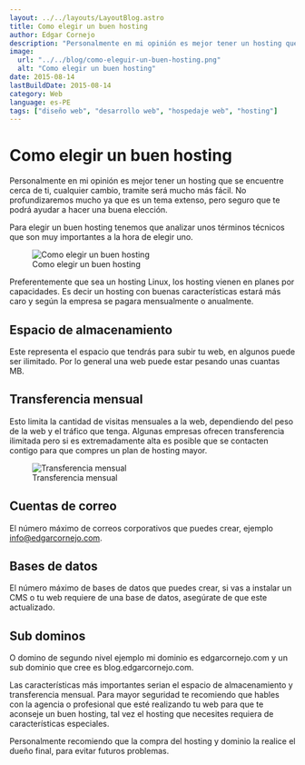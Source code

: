```yaml
---
layout: ../../layouts/LayoutBlog.astro
title: Como elegir un buen hosting
author: Edgar Cornejo
description: "Personalmente en mi opinión es mejor tener un hosting que se encuentre cerca de ti, cualquier cambio, tramite será mucho más fácil. No profundizaremos mucho ya que es un tema extenso, pero seguro que te podrá ayudar a hacer una buena elección."
image:
  url: "../../blog/como-eleguir-un-buen-hosting.png"
  alt: "Como elegir un buen hosting"
date: 2015-08-14
lastBuildDate: 2015-08-14
category: Web
language: es-PE
tags: ["diseño web", "desarrollo web", "hospedaje web", "hosting"]
---
```


# Como elegir un buen hosting

Personalmente en mi opinión es mejor tener un hosting que se encuentre cerca de ti, cualquier cambio, tramite será mucho más fácil. No profundizaremos mucho ya que es un tema extenso, pero seguro que te podrá ayudar a hacer una buena elección.

Para elegir un buen hosting tenemos que analizar unos términos técnicos que son muy importantes a la hora de elegir uno.

<figure>
  <img src="../../blog/como-eleguir-un-buen-hosting.png" alt="Como elegir un buen hosting"/>
  <figcaption>Como elegir un buen hosting</figcaption>
</figure>

Preferentemente que sea un hosting Linux, los hosting vienen en planes por capacidades. Es decir un hosting con buenas características estará más caro y según la empresa se pagara mensualmente o anualmente.

## Espacio de almacenamiento

Este representa el espacio que tendrás para subir tu web, en algunos puede ser ilimitado. Por lo general una web puede estar pesando unas cuantas MB.

## Transferencia mensual

Esto limita la cantidad de visitas mensuales a la web, dependiendo del peso de la web y el tráfico que tenga. Algunas empresas ofrecen transferencia ilimitada pero si es extremadamente alta es posible que se contacten contigo para que compres un plan de hosting mayor.

<figure>
  <img src="../../blog/tranferencia-mensual.png" alt="Transferencia mensual"/>
  <figcaption>Transferencia mensual</figcaption>
</figure>

## Cuentas de correo

El número máximo de correos corporativos que puedes crear, ejemplo info@edgarcornejo.com.

## Bases de datos

El número máximo de bases de datos que puedes crear, si vas a instalar un CMS o tu web requiere de una base de datos, asegúrate de que este actualizado.

## Sub dominos

O domino de segundo nivel ejemplo mi dominio es edgarcornejo.com y un sub dominio que cree es blog.edgarcornejo.com.

Las características más importantes serian el espacio de almacenamiento y transferencia mensual. Para mayor seguridad te recomiendo que hables con la agencia o profesional que esté realizando tu web para que te aconseje un buen hosting, tal vez el hosting que necesites requiera de características especiales.

Personalmente recomiendo que la compra del hosting y dominio la realice el dueño final, para evitar futuros problemas.